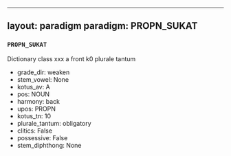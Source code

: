 
---
layout: paradigm
paradigm: PROPN_SUKAT
---
### ` PROPN_SUKAT `

Dictionary class xxx a front k0 plurale tantum
* grade_dir: weaken
* stem_vowel: None
* kotus_av: A
* pos: NOUN
* harmony: back
* upos: PROPN
* kotus_tn: 10
* plurale_tantum: obligatory
* clitics: False
* possessive: False
* stem_diphthong: None
